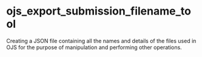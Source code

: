 # ojs_export_submission_filename_tool
Creating a JSON file containing all the names and details of the files used in OJS for the purpose of manipulation and performing other operations.
